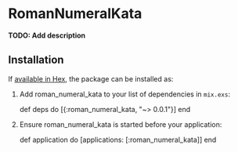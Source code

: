 # RomanNumeralKata

**TODO: Add description**

## Installation

If [available in Hex](https://hex.pm/docs/publish), the package can be installed as:

  1. Add roman_numeral_kata to your list of dependencies in `mix.exs`:

        def deps do
          [{:roman_numeral_kata, "~> 0.0.1"}]
        end

  2. Ensure roman_numeral_kata is started before your application:

        def application do
          [applications: [:roman_numeral_kata]]
        end
